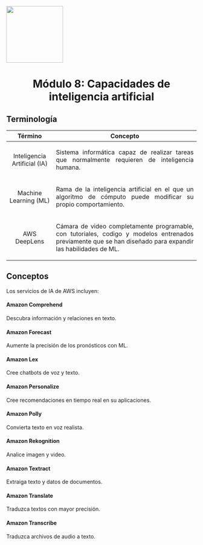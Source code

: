 <p align="left">
  <img src="https://semanadelcannabis.cayetano.edu.pe/assets/img/logo-upch.png" width="150">
  <h1 align="center">Módulo 8: Capacidades de inteligencia artificial</h1>
</p>

## Terminología

| Término  | Concepto  |
| :------------: | :------------: |
| Inteligencia Artificial (IA)  | <p align="justify">Sistema informática capaz de realizar tareas que normalmente requieren de inteligencia humana.</p>  |
| Machine Learning (ML)  | <p align="justify">Rama de la inteligencia artificial en el que un algoritmo de cómputo puede modificar su propio comportamiento.</p>  |
| AWS DeepLens  | <p align="justify">Cámara de video completamente programable, con tutoriales, codigo y modelos entrenados previamente que se han diseñado para expandir las habilidades de ML.</p>  |

## Conceptos
Los servicios de IA de AWS incluyen:

#### Amazon Comprehend
Descubra información y relaciones en texto.
#### Amazon Forecast
Aumente la precisión de los pronósticos con ML.
#### Amazon Lex
Cree chatbots de voz y texto.
#### Amazon Personalize
Cree recomendaciones en tiempo real en su aplicaciones.
#### Amazon Polly
Convierta texto en voz realista.
#### Amazon Rekognition
Analice imagen y video.
#### Amazon Textract
Extraiga texto y datos de documentos.
#### Amazon Translate
Traduzca textos con mayor precisión.
#### Amazon Transcribe
Traduzca archivos de audio a texto.
